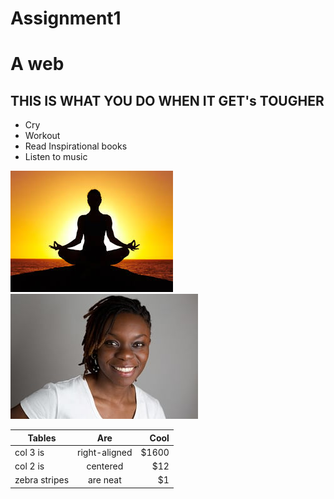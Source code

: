 # Assignment1
# A web
## THIS IS WHAT YOU DO WHEN IT GET's TOUGHER
* Cry
* Workout 
* Read Inspirational books
* Listen to music

![alt text](yoga.jpg "Excercise")
![alt text](smile.jpg "Keep a happy face")

| Tables        | Are           | Cool  |
| ------------- |:-------------:| -----:|
| col 3 is      | right-aligned | $1600 |
| col 2 is      | centered      |   $12 |
| zebra stripes | are neat      |    $1 |






